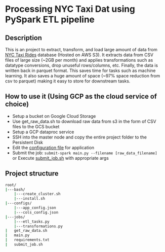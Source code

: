 # Processing NYC Taxi Dat using PySpark ETL pipeline
## Description
This is an project to extract, transform, and load large amount of data from [NYC Taxi Rides](https://www1.nyc.gov/site/tlc/about/tlc-trip-record-data.page) database (Hosted on AWS S3). It extracts data from CSV files of large size (~2GB per month) and applies transformations such as datatype conversions, drop unuseful rows/columns, etc. Finally, the data is written back in parquet format. This saves time for tasks such as machine learning. It also saves a huge amount of space (~97% space reduction from csv to parquet) making it easy to store for downstream tasks.

## How to use it (Using GCP as the cloud service of choice)
- Setup a bucket on Google Cloud Storage
- Use get_raw_data.sh to download raw data from s3 in the form of CSV files to the GCS bucket
- Setup a GCP dataproc service
- SSH into the master node and copy the entire project folder to the Persistent Disk
- Edit the [configuration file](https://github.com/unni-krrish/pyspark-etl-nyc-taxi/blob/main/configs/app_config.json) for application
- Submit the job: `submit-spark main.py --filename [raw_data_filename]` or Execute [submit_job.sh](https://github.com/unni-krrish/pyspark-etl-nyc-taxi/blob/main/submit_job.sh) with appropriate args

## Project structure
```bash
root/
|---bash/
    |---create_cluster.sh
    |---install.sh
|---configs/
    |---app_config.json
    |---cols_config.json
|---jobs/
    |---etl_tasks.py
    |---transformations.py
|   get_raw_data.sh
|   main.py
|   requirements.txt
|   submit_job.sh
```